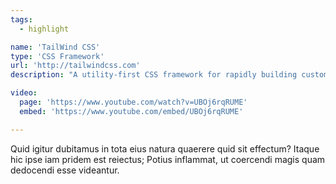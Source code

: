 ```yaml
---
tags:
  - highlight

name: 'TailWind CSS'
type: 'CSS Framework'
url: 'http://tailwindcss.com'
description: "A utility-first CSS framework for rapidly building custom designs."

video:
  page: 'https://www.youtube.com/watch?v=UBOj6rqRUME'
  embed: 'https://www.youtube.com/embed/UBOj6rqRUME'

---
```

Quid igitur dubitamus in tota eius natura quaerere quid sit effectum? Itaque hic ipse iam pridem est reiectus; Potius inflammat, ut coercendi magis quam dedocendi esse videantur.

